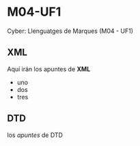 # M04-UF1
Cyber: Llenguatges de Marques (M04 - UF1)

## XML
Aquí irán los apuntes de **XML**

* uno
* dos
* tres

## DTD
los _apuntes_ de DTD